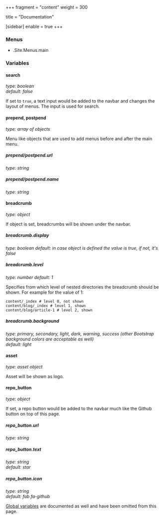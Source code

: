 +++
fragment = "content"
weight = 300

title = "Documentation"

[sidebar]
  enable = true
+++

### Menus

- .Site.Menus.main

### Variables

#### search
*type: boolean*  
*default: false*

If set to `true`, a text input would be added to the navbar and changes the layout of menus. The input is used for search.

#### prepend, postpend
*type: array of objects*

Menu like objects that are used to add menus before and after the main menu.

##### prepend/postpend.url
*type: string*

##### prepend/postpend.name
*type: string*

#### breadcrumb
*type: object*

If object is set, breadcrumbs will be shown under the navbar.

##### breadcrumb.display
*type: boolean*
*default: in case object is defined the value is true, if not, it's false*

##### breadcrumb.level
*type: number*
*default: 1*

Specifies from which level of nested directories the breadcrumb should be shown. For example for the value of 1:

```
content/_index # level 0, not shown
content/blog/_index # level 1, shown
content/blog/article-1 # level 2, shown
```

##### breadcrumb.background
*type: primary, secondary, light, dark, warning, success (other Bootstrap background colors are acceptable as well)*  
*default: light*

#### asset
*type: asset object*

Asset will be shown as logo.

#### repo_button
*type: object*

If set, a repo button would be added to the navbar much like the Github button on top of this page.

##### repo_button.url
*type: string*

##### repo_button.text
*type: string*  
*default: star*

##### repo_button.icon
*type: string*  
*default: fab fa-github*

[Global variables](/docs/global-variables) are documented as well and have been omitted from this page.
